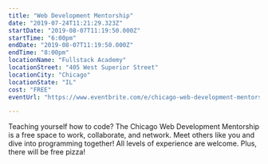 ```yaml
---
title: "Web Development Mentorship"
date: "2019-07-24T11:21:29.323Z"
startDate: "2019-08-07T11:19:50.000Z"
startTime: "6:00pm"
endDate: "2019-08-07T11:19:50.000Z"
endTime: "8:00pm"
locationName: "Fullstack Academy"
locationStreet: "405 West Superior Street"
locationCity: "Chicago"
locationState: "IL"
cost: "FREE"
eventUrl: "https://www.eventbrite.com/e/chicago-web-development-mentorship-tickets-63424327872"

---
```


Teaching yourself how to code? The Chicago Web Development Mentorship is a free space to work, collaborate, and network. Meet others like you and dive into programming together! All levels of experience are welcome. Plus, there will be free pizza!

